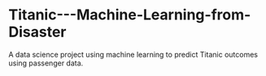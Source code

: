 # Titanic---Machine-Learning-from-Disaster
A data science project using machine learning to predict Titanic outcomes using passenger data.
